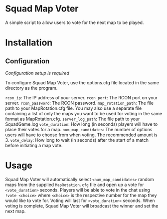 
# Squad Map Voter
A simple script to allow users to vote for the next map to be played.

# Installation

## Configuration
*Configuration setup is required*

To configure Squad Map Voter, use the options.cfg file located in the same directory as the program.

`rcon_ip`: The IP address of your server.
`rcon_port`: The RCON port on your server.
`rcon_password`: The RCON password.
`map_rotation_path`: The file path to your MapRotation.cfg file. You may also use a separate file containing a list of only the maps you want to be used for voting in the same format as MapRotation.cfg.
`server_log_path`: The file path to your SquadGame.log
`vote_duration`: How long (in seconds) players will have to place their votes for a map.
`num_map_candidates`: The number of options users will have to choose from when voting. The recommended amount is 3.
`vote_delay`: How long to wait (in seconds) after the start of a match before initiating a map vote.


# Usage

Squad Map Voter will automatically select `<num_map_candidates>` random maps from the supplied `MapRotation.cfg` file and open up a vote for `<vote_duration>` seconds. Players will be able to vote in the chat using `!vote <choice>` where `<choice>` is the respective number for the map they would like to vote for. Voting will last for `<vote_duration>` seconds. When voting is complete, Squad Map Voter will broadcast the winner and set the next map.
